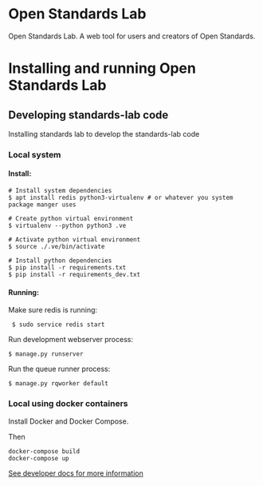 # Open Standards Lab
Open Standards Lab. A web tool for users and creators of Open Standards.

# Installing and running Open Standards Lab

## Developing standards-lab code
Installing standards lab to develop the standards-lab code
### Local system

#### Install:

```
# Install system dependencies
$ apt install redis python3-virtualenv # or whatever you system package manger uses

# Create python virtual environment
$ virtualenv --python python3 .ve

# Activate python virtual environment
$ source ./.ve/bin/activate

# Install python dependencies
$ pip install -r requirements.txt
$ pip install -r requirements_dev.txt
```

#### Running:

Make sure redis is running:
```
 $ sudo service redis start
```
Run development webserver process:

```
$ manage.py runserver
```

Run the queue runner process:
```
$ manage.py rqworker default
```


### Local using docker containers

Install Docker and Docker Compose.

Then

```
docker-compose build
docker-compose up
```

[See developer docs for more information](docs/developer/)